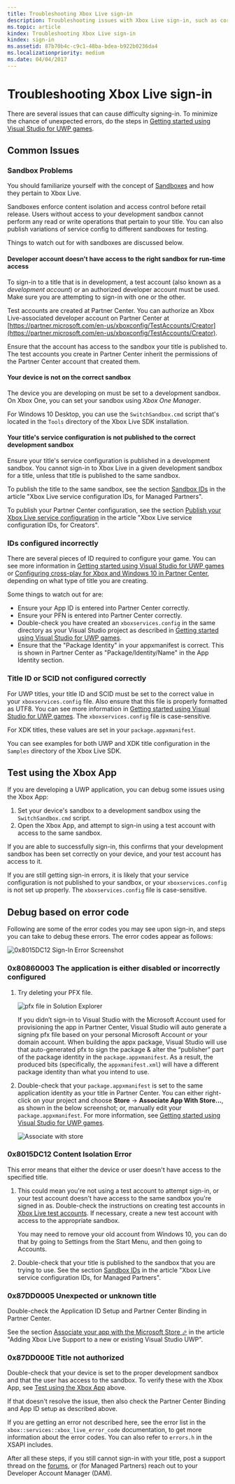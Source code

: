 ```yaml
---
title: Troubleshooting Xbox Live sign-in
description: Troubleshooting issues with Xbox Live sign-in, such as correct sandbox and configuration IDs.
ms.topic: article
kindex: Troubleshooting Xbox Live sign-in
kindex: sign-in
ms.assetid: 87b70b4c-c9c1-48ba-bdea-b922b0236da4
ms.localizationpriority: medium
ms.date: 04/04/2017
---
```


# Troubleshooting Xbox Live sign-in

There are several issues that can cause difficulty signing-in.
To minimize the chance of unexpected errors, do the steps in [Getting started using Visual Studio for UWP games](../../../get-started/setup-ide/managed-partners/vstudio-win10/live-get-started-vstudio-uwp.md).


## Common Issues


### Sandbox Problems

You should familiarize yourself with the concept of [Sandboxes](../../../test-release/sandboxes/live-sandboxes-nav.md) and how they pertain to Xbox Live.

Sandboxes enforce content isolation and access control before retail release.
Users without access to your development sandbox cannot perform any read or write operations that pertain to your title.
You can also publish variations of service config to different sandboxes for testing.

Things to watch out for with sandboxes are discussed below.


#### Developer account doesn't have access to the right sandbox for run-time access

To sign-in to a title that is in development, a test account (also known as a *development account*) or an authorized developer account must be used.
Make sure you are attempting to sign-in with one or the other.

Test accounts are created at Partner Center.
You can authorize an Xbox Live-associated developer account on Partner Center at [https://partner.microsoft.com/en-us/xboxconfig/TestAccounts/Creator](https://partner.microsoft.com/en-us/xboxconfig/TestAccounts/Creator).

Ensure that the account has access to the sandbox your title is published to.
The test accounts you create in Partner Center inherit the permissions of the Partner Center account that created them.


#### Your device is not on the correct sandbox

The device you are developing on must be set to a development sandbox.
On Xbox One, you can set your sandbox using *Xbox One Manager*.

For Windows 10 Desktop, you can use the `SwitchSandbox.cmd` script that's located in the `Tools` directory of the Xbox Live SDK installation.


#### Your title's service configuration is not published to the correct development sandbox

Ensure your title's service configuration is published in a development sandbox.
You cannot sign-in to Xbox Live in a given development sandbox for a title, unless that title is published to the same sandbox.

To publish the title to the same sandbox, see the section [Sandbox IDs](../../../test-release/portal-config/live-service-config-ids-mp.md#sandbox-ids) in the article "Xbox Live service configuration IDs, for Managed Partners".

To publish your Partner Center configuration, see the section [Publish your Xbox Live service configuration](../../../test-release/portal-config/live-service-config-ids-creators.md#publish-your-xbox-live-service-configuration) in the article "Xbox Live service configuration IDs, for Creators".


### IDs configured incorrectly

There are several pieces of ID required to configure your game.
You can see more information in [Getting started using Visual Studio for UWP games](../../../get-started/setup-ide/managed-partners/vstudio-win10/live-get-started-vstudio-uwp.md) or [Configuring cross-play for Xbox and Windows 10 in Partner Center](../../../test-release/portal-config/live-config-cross-play-xbox-win10.md), depending on what type of title you are creating.

Some things to watch out for are:
* Ensure your App ID is entered into Partner Center correctly.
* Ensure your PFN is entered into Partner Center correctly.
* Double-check you have created an `xboxservices.config` in the same directory as your Visual Studio project as described in [Getting started using Visual Studio for UWP games](../../../get-started/setup-ide/managed-partners/vstudio-win10/live-get-started-vstudio-uwp.md).
* Ensure that the "Package Identity" in your appxmanifest is correct. This is shown in Partner Center as "Package/Identity/Name" in the App Identity section.


### Title ID or SCID not configured correctly

For UWP titles, your title ID and SCID must be set to the correct value in your `xboxservices.config` file.
Also ensure that this file is properly formatted as UTF8. You can see more information in [Getting started using Visual Studio for UWP games](../../../get-started/setup-ide/managed-partners/vstudio-win10/live-get-started-vstudio-uwp.md).
The `xboxservices.config` file is case-sensitive.

For XDK titles, these values are set in your `package.appxmanifest`.

You can see examples for both UWP and XDK title configuration in the `Samples` directory of the Xbox Live SDK.


## Test using the Xbox App

If you are developing a UWP application, you can debug some issues using the Xbox App:
1. Set your device's sandbox to a development sandbox using the `SwitchSandbox.cmd` script.
2. Open the Xbox App, and attempt to sign-in using a test account with access to the same sandbox.

If you are able to successfully sign-in, this confirms that your development sandbox has been set correctly on your device, and your test account has access to it.

If you are still getting sign-in errors, it is likely that your service configuration is not published to your sandbox, or your `xboxservices.config` is not set up properly.
The `xboxservices.config` file is case-sensitive.


## Debug based on error code

Following are some of the error codes you may see upon sign-in, and steps you can take to debug these errors.
The error codes appear as follows:

![0x8015DC12 Sign-In Error Screenshot](../../../images/troubleshooting/sign_in_error.png)


### 0x80860003 The application is either disabled or incorrectly configured

1. Try deleting your PFX file.

   ![pfx file in Solution Explorer](../../../images/troubleshooting/pfx_file.png)

   If you didn’t sign-in to Visual Studio with the Microsoft Account used for provisioning the app in Partner Center, Visual Studio will auto generate a signing pfx file based on your personal Microsoft Account or your domain account.
   When building the appx package, Visual Studio will use that auto-generated pfx to sign the package & alter the “publisher” part of the package identity in the `package.appxmanifest`.
   As a result, the produced bits (specifically, the `appxmanifest.xml`) will have a different package identity than what you intend to use.

2. Double-check that your `package.appxmanifest` is set to the same application identity as your title in Partner Center.
   You can either right-click on your project and choose **Store** -> **Associate App With Store...**, as shown in the below screenshot; or, manually edit your `package.appxmanifest`.
   For more information, see [Getting started using Visual Studio for UWP games](../../../get-started/setup-ide/managed-partners/vstudio-win10/live-get-started-vstudio-uwp.md).

   ![Associate with store](../../../images/troubleshooting/appxmanifest_binding.png)


### 0x8015DC12 Content Isolation Error

This error means that either the device or user doesn't have access to the specified title.

1. This could mean you're not using a test account to attempt sign-in, or your test account doesn't have access to the same sandbox you're signed in as.
   Double-check the instructions on creating test accounts in [Xbox Live test accounts](../../../test-release/test-accounts/live-test-accounts.md).
   If necessary, create a new test account with access to the appropriate sandbox.

   You may need to remove your old account from Windows 10, you can do that by going to Settings from the Start Menu, and then going to Accounts.

2. Double-check that your title is published to the sandbox that you are trying to use.
   See the section [Sandbox IDs](../../../test-release/portal-config/live-service-config-ids-mp.md#sandbox-ids) in the article "Xbox Live service configuration IDs, for Managed Partners".


### 0x87DD0005 Unexpected or unknown title

Double-check the Application ID Setup and Partner Center Binding in Partner Center.

See the section <a href="https://docs.microsoft.com/windows-hardware/drivers/devapps/step-1--create-a-uwp-device-app#associate-your-app-with-the-microsoft-store" target="_blank">Associate your app with the Microsoft Store &#11008;</a> in the article "Adding Xbox Live Support to a new or existing Visual Studio UWP".


### 0x87DD000E Title not authorized

Double-check that your device is set to the proper development sandbox and that the user has access to the sandbox.
To verify these with the Xbox App, see [Test using the Xbox App](#test-using-the-xbox-app) above.

If that doesn't resolve the issue, then also check the Partner Center Binding and App ID setup as described above.

If you are getting an error not described here, see the error list in the `xbox::services::xbox_live_error_code` documentation, to get more information about the error codes.
You can also refer to `errors.h` in the XSAPI includes.

After all these steps, if you still cannot sign-in with your title, post a support thread on the [forums](https://forums.xboxlive.com), or (for Managed Partners) reach out to your Developer Account Manager (DAM).
